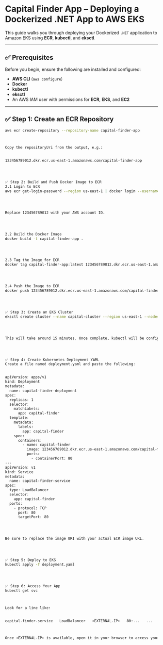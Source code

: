 

# Capital Finder App – Deploying a Dockerized .NET App to AWS EKS

This guide walks you through deploying your Dockerized `.NET` application to Amazon EKS using **ECR**, **kubectl**, and **eksctl**.

---

## ✅ Prerequisites

Before you begin, ensure the following are installed and configured:

- **AWS CLI** (`aws configure`)
- **Docker**
- **kubectl**
- **eksctl**
- An AWS IAM user with permissions for **ECR**, **EKS**, and **EC2**

---

## ✅ Step 1: Create an ECR Repository

```bash
aws ecr create-repository --repository-name capital-finder-app



Copy the repositoryUri from the output, e.g.:


123456789012.dkr.ecr.us-east-1.amazonaws.com/capital-finder-app




✅ Step 2: Build and Push Docker Image to ECR
2.1 Login to ECR
aws ecr get-login-password --region us-east-1 | docker login --username AWS --password-stdin 123456789012.dkr.ecr.us-east-1.amazonaws.com




Replace 123456789012 with your AWS account ID.




2.2 Build the Docker Image
docker build -t capital-finder-app .




2.3 Tag the Image for ECR
docker tag capital-finder-app:latest 123456789012.dkr.ecr.us-east-1.amazonaws.com/capital-finder-app:latest




2.4 Push the Image to ECR
docker push 123456789012.dkr.ecr.us-east-1.amazonaws.com/capital-finder-app:latest




✅ Step 3: Create an EKS Cluster
eksctl create cluster --name capital-cluster --region us-east-1 --nodes 2




This will take around 15 minutes. Once complete, kubectl will be configured for your new cluster.




✅ Step 4: Create Kubernetes Deployment YAML
Create a file named deployment.yaml and paste the following:


apiVersion: apps/v1
kind: Deployment
metadata:
  name: capital-finder-deployment
spec:
  replicas: 1
  selector:
    matchLabels:
      app: capital-finder
  template:
    metadata:
      labels:
        app: capital-finder
    spec:
      containers:
        - name: capital-finder
          image: 123456789012.dkr.ecr.us-east-1.amazonaws.com/capital-finder-app:latest
          ports:
            - containerPort: 80
---
apiVersion: v1
kind: Service
metadata:
  name: capital-finder-service
spec:
  type: LoadBalancer
  selector:
    app: capital-finder
  ports:
    - protocol: TCP
      port: 80
      targetPort: 80




Be sure to replace the image URI with your actual ECR image URL.




✅ Step 5: Deploy to EKS
kubectl apply -f deployment.yaml




✅ Step 6: Access Your App
kubectl get svc



Look for a line like:


capital-finder-service   LoadBalancer   <EXTERNAL-IP>   80:...   ...



Once <EXTERNAL-IP> is available, open it in your browser to access your app.


